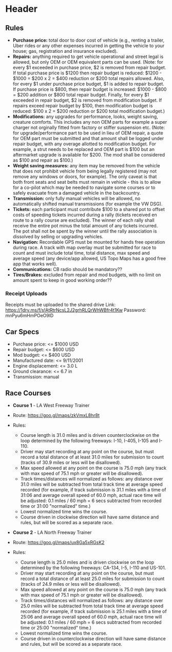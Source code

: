 <!-- TITLE: Rally Cars -->
<!-- SUBTITLE: A quick summary of Rally Cars -->

# Header

## Rules
* **Purchase price:** total door to door cost of vehicle (e.g., renting a trailer, Uber rides or any other expenses incurred in getting the vehicle to your house; gas, registration and insurance excluded).
* **Repairs:** anything required to get vehicle operational and street legal is allowed, but only OEM or OEM equivalent parts can be used. (Note: for every $1 exceeded in purchase price, $2 is removed from repair budget. If total purchase price is $1200 then repair budget is reduced: $1200 - $1000 = $200 x 2 = $400 reduction or $200 total repairs allowed.  Also, for every $1 under purchase price budget, $1 is added to repair budget. If purchase price is $800, then repair budget is increased: $1000 - $800 = $200 addition or $800 total repair budget. Finally, for every $1 exceeded in repair budget, $2 is removed from modification budget.  If repairs exceed repair budget by $100, then modification budget is reduced: $100 x 2 = $200 reduction or $200 total modification budget.)
* **Modifications:** any upgrades for performance, looks, weight saving, creature comforts. This includes any non OEM parts for example a super charger not orginally fitted from factory or stiffer suspension etc.  (Note: for upgrade/performance part to be used in lieu of OEM repair, a quote for OEM part must be submitted and that amount shall be logged under repair budget, with any overage allotted to modification budget. For example, a strut needs to be replaced and OEM part is $100 but an aftermarket upgrade is available for $200.  The mod shall be considered as $100 and repair as $100.)
* **Weight saving measures:** any item may be removed from the vehicle that does not prohibit vehicle from being legally registered (may not remove any windows or doors, for example). The only caveat is that both front seats and seat belts must remain in vehicle - this is to allow for a co-pilot which may be needed to navigate some courses or to safely evacuate from a damaged vehicle in the backcountry.
* **Transmission:** only fully manual vehicles will be allowed, no automatically shifted manual transmissions (for example the VW DSG).
* **Tickets:** each participant must contribute $100 to a shared pot to offset costs of speeding tickets incurred during a rally (tickets received en route to a rally course are excluded). The winner of each rally shall receive the entire pot minus the total amount of any tickets incurred.  The pot shall not be spent by the winner until the rally association is dissolved by selling or upgrading vehicles.
* **Navigation:** Recordable GPS must be mounted for hands free operation during race.  A track with map overlay must be submitted for race to count and must include total time, total distance, max speed and average speed (any device/app allowed, US Topo Maps has a good free app that works well).
* **Communications:** CB radio should be mandatory??
* **Tires/Brakes:** excluded from repair and mod budgets, with no limit on amount spent to keep in good working order??

### Receipt Uploads
Receipts must be uploaded to the shared drive 
Link: https://1drv.ms/f/s!AtRtrNcsL2J2grhRLQrWhWBfr4t1Kw
Password: mnPyu6mHmPOeO9lD

## Car Specs
* Purchase price: <= $1000 USD
* Repair budget: <= $600 USD
* Mod budget: <= $400 USD
* Manufactured date: <= 9/11/2001
* Engine displacement: <= 3.0 L
* Ground clearance: <= 6.7 in
* Transmission: manual

## Race Courses
* **Course 1** - LA West Freeway Trainer
* Route:  https://goo.gl/maps/zkVmxL8hr8t
* Rules:
	* Course length is 31.0 miles and is driven counterclockwise on the loop determined by the following freeways: I-10, I-405, I-105 and I-110.
	* Driver may start recording at any point on the course, but must record a total distance of at least 31.0 miles for submission to count (tracks of 30.9 miles or less will be disallowed).
	* Max speed allowed at any point on the course is 75.0 mph (any track with max speed of 75.1 mph or greater will be disallowed).
	* Track times/distances will normalized as follows: any distance over 31.0 miles will be subtracted from total track time at average speed recorded (for example, if track submission is 31.1 miles with a time of 31:06 and average overall speed of 60.0 mph, actual race time will be adjusted: 0.1 miles / 60 mph = 6 secs subtracted from recorded time or 31:00 "normalized" time.)
	* Lowest normalized time wins the course.
	* Course driven in clockwise direction will have same distance and rules, but will be scored as a separate race.

* **Course 2** - LA North Freeway Trainer
* Route: https://goo.gl/maps/ux8Ga5xRGsK2
* Rules:
	* Course length is 25.0 miles and is driven clockwise on the loop determined by the following freeways: CA-134, I-5, I-110 and US-101.
	* Driver may start recording at any point on the course, but must record a total distance of at least 25.0 miles for submission to count (tracks of 24.9 miles or less will be disallowed).
	* Max speed allowed at any point on the course is 75.0 mph (any track with max speed of 75.1 mph or greater will be disallowed).
	* Track times/distances will normalized as follows: any distance over 25.0 miles will be subtracted from total track time at average speed recorded (for example, if track submission is 25.1 miles with a time of 25:06 and average overall speed of 60.0 mph, actual race time will be adjusted: 0.1 miles / 60 mph = 6 secs subtracted from recorded time or 25:00 "normalized" time.)
	* Lowest normalized time wins the course.
	* Course driven in counterclockwise direction will have same distance and rules, but will be scored as a separate race.